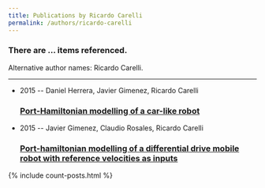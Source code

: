 ```yaml
---
title: Publications by Ricardo Carelli
permalink: /authors/ricardo-carelli
---
```


<h3 id="number-posts">There are ... items referenced.</h3>
<p id='info-authors'>Alternative author names: Ricardo Carelli.</p>
<hr />
<ul class="post-list">
<li><span class='post-meta'>2015 -- Daniel Herrera, Javier Gimenez, Ricardo Carelli</span><h3><a class='post-link' href="{{ site.baseurl }}/port-hamiltonian-modelling-of-a-car-like-robot">Port-Hamiltonian modelling of a car-like robot</a></h3></li>
<li><span class='post-meta'>2015 -- Javier Gimenez, Claudio Rosales, Ricardo Carelli</span><h3><a class='post-link' href="{{ site.baseurl }}/port-hamiltonian-modelling-of-a-differential-drive-mobile-robot-with-reference-velocities-as-inputs">Port-hamiltonian modelling of a differential drive mobile robot with reference velocities as inputs</a></h3></li>

</ul>
{% include count-posts.html %}
